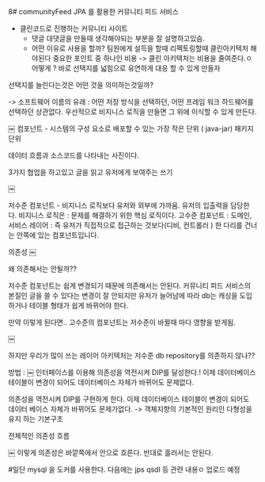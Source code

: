 8# communityFeed
JPA 를 활용한 커뮤니티 피드 서비스

* 클린코드로 진행하는 커뮤니티 사이트 
  * 댓글 대댓글을 만들때 생각해야되는 부분을 잘 설명하고있슴.
  * 어떤 이유로 사용을 할까?
    팀원에게 설득을 할때 리펙토링할때 클린아키텍처 해야된다
    중요한 포인트 중 하나인 비용
    -> 클린 아키텍처는 비용을 줄여준다.ㅇ
    어떻게 ? 바로 선택지를 넓힘으로 유연하게 대응 할 수 있게 만들자

선택지를 늘린다는것은 어떤 것을 의미하는것일까?

-> 소프트웨어 이름의 유래 :
어떤 저장 방식을 선택하던, 어떤 프레임 워크 하드웨어를 선택하던 상관없다.
우선적으로 비지니스 로직을 만들면 그 위에 이식할 수 있게 만든다.

￼
컴포넌트 - 시스템의 구성 요소로 배포할 수 있는 가장 작은 단위 ( java-jar)
패키지 단위

데이터 흐름과 소스코드를 나타내는 사진이다.

3가지 협업을 하고있고 글을 읽고  유저에게 보여주는 쓰기

￼

저수준 컴포넌트 - 비지니스 로직보다 유저와 외부에 가까움. 유저의 입출력을 담당한다.
비지니스 로직은 : 문제를 해결하기 위한 핵심 로직이다.
고수준 컴포넌트 : 도메인, 서비스 레이어 : 즉 유저가 직접적으로 접근하는 것보다(디비, 컨트롤러 ) 한 다리를 건너는 안쪽에 있는 컴포넌트입니다.


의존성
￼

왜 의존해서는 안될까??

저수준 컴포넌트는 쉽게 변경되기 때문에 의존해서는 안된다.
커뮤니티 피드 서비스의 본질인 글을 쓸 수 있다는 변경이 잘 안되지만
유저가 늘어남에 따라 db는 캐싱을 도입하거나 테이블 형태가 쉽게 바뀌어야 한다.

만약 이렇게 된다면.. 고수준의 컴포넌트는 저수준이 바뀔때 마다 영향을 받게됨.

￼

하지만 우리가 많이 쓰는 레이어 아키텍처는 저수준 db repository를 의존하지 않나??


방법 :
￼
인터페이스를 이용해 의존성을 역전시켜 DIP를 달성한다.!
이제 데이터베이스 테이블이 변경이 되어도 데이터베이스 자체가 바뀌어도 문제없다.

의존성을 역전시켜 DIP를 구현하게 한다.
이제 데이터베이스 테이블이 변경이 되어도 데이터 베이스 자체가 바뀌어도 문제가없다.
-> 객체지향의 기본적인 원리인 다형성을 유지 하는 기본구조

전체적인 의존성 흐름

￼
이렇게 의존성은 바깥쪽에서 안으로 흐른다. 반대로 흘러서는 안된다.


#일단 mysql 을 도커를 사용한다. 
다음에는 jps qsdl 등 관련 내용ㅇ 업로드 예정
